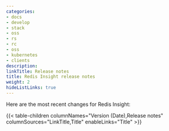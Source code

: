 ```yaml
---
categories:
- docs
- develop
- stack
- oss
- rs
- rc
- oss
- kubernetes
- clients
description:
linkTitle: Release notes
title: Redis Insight release notes
weight: 2
hideListLinks: true
---
```


Here are the most recent changes for Redis Insight:

{{< table-children columnNames="Version (Date),Release notes" columnSources="LinkTitle,Title" enableLinks="Title" >}}
